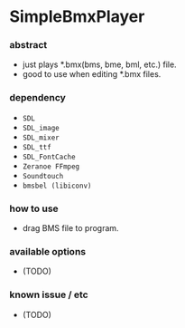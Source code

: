 # SimpleBmxPlayer

### abstract
- just plays \*.bmx(bms, bme, bml, etc.) file.
- good to use when editing \*.bmx files.

### dependency
- ```SDL```
- ```SDL_image```
- ```SDL_mixer```
- ```SDL_ttf```
- ```SDL_FontCache```
- ```Zeranoe FFmpeg```
- ```Soundtouch```
- ```bmsbel (libiconv)```

### how to use
- drag BMS file to program.

### available options
- (TODO)

### known issue / etc
- (TODO)